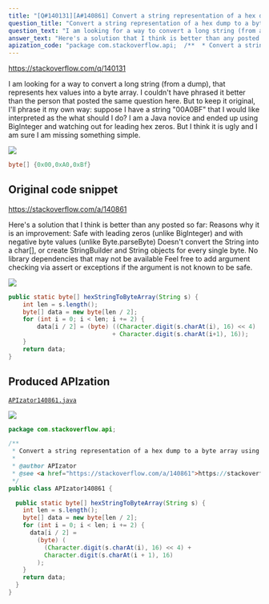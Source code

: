 ```yaml
---
title: "[Q#140131][A#140861] Convert a string representation of a hex dump to a byte array using Java?"
question_title: "Convert a string representation of a hex dump to a byte array using Java?"
question_text: "I am looking for a way to convert a long string (from a dump), that represents hex values into a byte array. I couldn't have phrased it better than the person that posted the same question here. But to keep it original, I'll phrase it my own way: suppose I have a string \"00A0BF\" that I would like interpreted as the what should I do? I am a Java novice and ended up using BigInteger and watching out for leading hex zeros. But I think it is ugly and I am sure I am missing something simple."
answer_text: "Here's a solution that I think is better than any posted so far: Reasons why it is an improvement: Safe with leading zeros (unlike BigInteger) and with negative byte values (unlike Byte.parseByte) Doesn't convert the String into a char[], or create StringBuilder and String objects for every single byte. No library dependencies that may not be available Feel free to add argument checking via assert or exceptions if the argument is not known to be safe."
apization_code: "package com.stackoverflow.api;  /**  * Convert a string representation of a hex dump to a byte array using Java?  *  * @author APIzator  * @see <a href=\"https://stackoverflow.com/a/140861\">https://stackoverflow.com/a/140861</a>  */ public class APIzator140861 {    public static byte[] hexStringToByteArray(String s) {     int len = s.length();     byte[] data = new byte[len / 2];     for (int i = 0; i < len; i += 2) {       data[i / 2] =         (byte) (           (Character.digit(s.charAt(i), 16) << 4) +           Character.digit(s.charAt(i + 1), 16)         );     }     return data;   } }"
---
```


https://stackoverflow.com/q/140131

I am looking for a way to convert a long string (from a dump), that represents hex values into a byte array.
I couldn&#x27;t have phrased it better than the person that posted the same question here.
But to keep it original, I&#x27;ll phrase it my own way: suppose I have a string &quot;00A0BF&quot; that I would like interpreted as the
what should I do?
I am a Java novice and ended up using BigInteger and watching out for leading hex zeros. But I think it is ugly and I am sure I am missing something simple.


<div class="code-logo"><img src="/stackoverflow.png" /></div>

```java
byte[] {0x00,0xA0,0xBf}
```


## Original code snippet

https://stackoverflow.com/a/140861

Here&#x27;s a solution that I think is better than any posted so far:
Reasons why it is an improvement:
Safe with leading zeros (unlike BigInteger) and with negative byte values (unlike Byte.parseByte)
Doesn&#x27;t convert the String into a char[], or create StringBuilder and String objects for every single byte.
No library dependencies that may not be available
Feel free to add argument checking via assert or exceptions if the argument is not known to be safe.

<div class="code-logo"><img src="/stackoverflow.png" /></div>

```java
public static byte[] hexStringToByteArray(String s) {
    int len = s.length();
    byte[] data = new byte[len / 2];
    for (int i = 0; i < len; i += 2) {
        data[i / 2] = (byte) ((Character.digit(s.charAt(i), 16) << 4)
                             + Character.digit(s.charAt(i+1), 16));
    }
    return data;
}
```

## Produced APIzation

[`APIzator140861.java`](https://github.com/blind-papers/apization-temp-data/raw/main/search/APIzator140861.java)

<div class="code-logo"><img src="/apizator.png" /></div>

```java
package com.stackoverflow.api;

/**
 * Convert a string representation of a hex dump to a byte array using Java?
 *
 * @author APIzator
 * @see <a href="https://stackoverflow.com/a/140861">https://stackoverflow.com/a/140861</a>
 */
public class APIzator140861 {

  public static byte[] hexStringToByteArray(String s) {
    int len = s.length();
    byte[] data = new byte[len / 2];
    for (int i = 0; i < len; i += 2) {
      data[i / 2] =
        (byte) (
          (Character.digit(s.charAt(i), 16) << 4) +
          Character.digit(s.charAt(i + 1), 16)
        );
    }
    return data;
  }
}

```